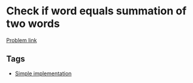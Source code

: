 # Check if word equals summation of two words

[Problem link](https://leetcode.com/problems/check-if-word-equals-summation-of-two-words)

## Tags

* [Simple implementation](/README.md#Simple_implementation)
